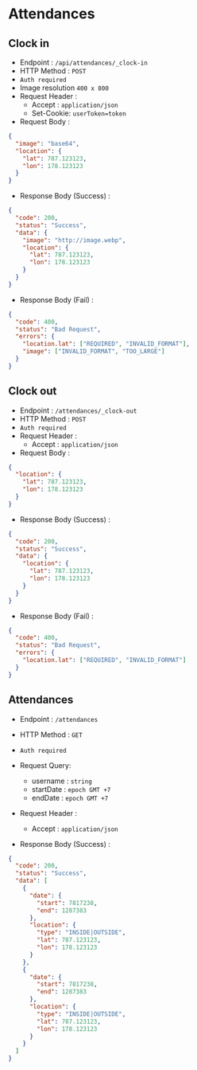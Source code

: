 # Attendances

## Clock in

- Endpoint : `/api/attendances/_clock-in`
- HTTP Method : `POST`
- `Auth required`
- Image resolution `400 x 800`
- Request Header :
  - Accept : `application/json`
  - Set-Cookie: `userToken=token`
- Request Body :

```json
{
  "image": "base64",
  "location": {
    "lat": 787.123123,
    "lon": 178.123123
  }
}
```

- Response Body (Success) :

```json
{
  "code": 200,
  "status": "Success",
  "data": {
    "image": "http://image.webp",
    "location": {
      "lat": 787.123123,
      "lon": 178.123123
    }
  }
}
```

- Response Body (Fail) :

```json
{
  "code": 400,
  "status": "Bad Request",
  "errors": {
    "location.lat": ["REQUIRED", "INVALID_FORMAT"],
    "image": ["INVALID_FORMAT", "TOO_LARGE"]
  }
}
```

## Clock out

- Endpoint : `/attendances/_clock-out`
- HTTP Method : `POST`
- `Auth required`
- Request Header :
  - Accept : `application/json`
- Request Body :

```json
{
  "location": {
    "lat": 787.123123,
    "lon": 178.123123
  }
}
```

- Response Body (Success) :

```json
{
  "code": 200,
  "status": "Success",
  "data": {
    "location": {
      "lat": 787.123123,
      "lon": 178.123123
    }
  }
}
```

- Response Body (Fail) :

```json
{
  "code": 400,
  "status": "Bad Request",
  "errors": {
    "location.lat": ["REQUIRED", "INVALID_FORMAT"]
  }
}
```

## Attendances

- Endpoint : `/attendances`
- HTTP Method : `GET`
- `Auth required`
- Request Query:
  - username : `string`
  - startDate : `epoch GMT +7`
  - endDate : `epoch GMT +7`
- Request Header :

  - Accept : `application/json`

- Response Body (Success) :

```json
{
  "code": 200,
  "status": "Success",
  "data": [
    {
      "date": {
        "start": 7817238,
        "end": 1287383
      },
      "location": {
        "type": "INSIDE|OUTSIDE",
        "lat": 787.123123,
        "lon": 178.123123
      }
    },
    {
      "date": {
        "start": 7817238,
        "end": 1287383
      },
      "location": {
        "type": "INSIDE|OUTSIDE",
        "lat": 787.123123,
        "lon": 178.123123
      }
    }
  ]
}
```
